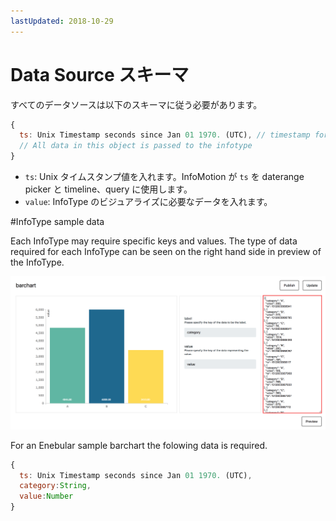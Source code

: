```yaml
---
lastUpdated: 2018-10-29
---
```


# Data Source スキーマ

すべてのデータソースは以下のスキーマに従う必要があります。

```javascript
{
  ts: Unix Timestamp seconds since Jan 01 1970. (UTC), // timestamp for daterange, timeline and querying. 
  // All data in this object is passed to the infotype 
} 
```

- `ts`:  Unix タイムスタンプ値を入れます。InfoMotion が `ts` を daterange picker と timeline、query に使用します。 
- `value`: InfoType のビジュアライズに必要なデータを入れます。

#InfoType sample data 

Each InfoType may require specific keys and values. 
The type of data required for each InfoType can be seen on the right hand side 
in preview of the InfoType. 

![sampleBarChart](./../../img/infoMotion/DataSource/infotype-highlight.png) 

For an Enebular sample barchart the folowing data is required. 

```javascript
{
  ts: Unix Timestamp seconds since Jan 01 1970. (UTC),
  category:String,
  value:Number
} 
``` 
